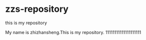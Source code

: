 # zzs-repository
this is my repository


My name is zhizhansheng.This is my repository.
11111111111111111111
